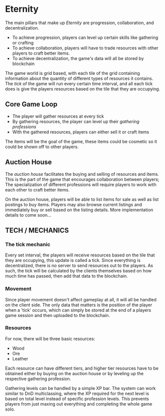 # Eternity

The main pillars that make up *Eternity* are progression, collaboration, and decentralization.

- To achieve progression, players can level up certain skills like gathering or crafting
- To achieve collaboration, players will have to trade resources with other players to craft better items.
- To achieve decentralization, the game's data will all be stored by blockchain

The game world is grid based, with each tile of the grid containing information about the quantity of different types of resources it contains. The *tick* of the game will run every certain time interval, and all each tick does is give the players resources based on the tile that they are occupying.

## Core Game Loop

- The player will gather resources at every tick
- By gathering resources, the player can level up their *gathering professions*
- With the gathered resources, players can either sell it or craft items

The items will be the goal of the game, these items could be cosmetic so it could be shown off to other players.

## Auction House

The *auction house* facilitates the buying and selling of resources and items. This is the part of the game that encourages collaboration between players; The specialization of different professions will require players to work with each other to craft better items.

On the auction house, players will be able to list items for sale as well as list postings to buy items. Players may also browse current listings and immediately buy or sell based on the listing details. More implementation details to come soon...

## TECH / MECHANICS

### The tick mechanic

Every set interval, the players will receive resources based on the tile that they are occupying, this update is called a tick. Since everything is decentralized, there is no server to send resources out to the players. As such, the tick will be calculated by the clients themselves based on how much time has passed, then add that data to the blockchain.

### Movement

Since player movement doesn't affect gameplay at all, it will all be handled on the client side. The only data that matters is the position of the player when a 'tick' occurs, which can simply be stored at the end of a players game session and then uploaded to the blockchain.

### Resources

For now, there will be three basic resources:

- Wood
- Ore
- Leather

Each resource can have different tiers, and higher tier resources have to be obtained either by buying on the auction house or by leveling up the respective gathering profession.

Gathering levels can be handled by a simple XP bar. The system can work similar to DnD multiclassing, where the XP required for the next level is based on total level instead of specific profession levels. This prevents players from just maxing out everything and completing the whole game solo.
